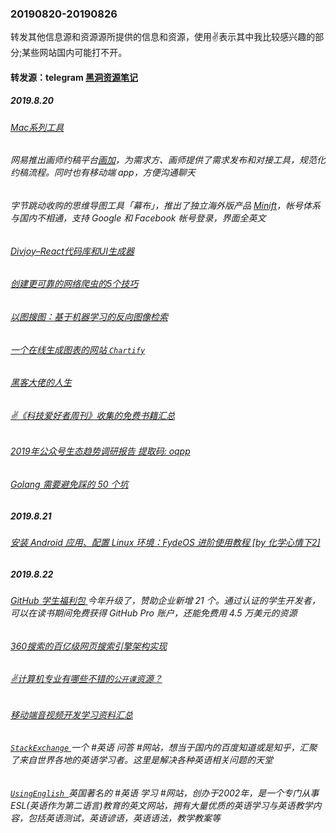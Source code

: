 ### 20190820-20190826
转发其他信息源和资源源所提供的信息和资源，使用✌表示其中我比较感兴趣的部分;某些网站国内可能打不开。

#### 转发源：telegram [黑洞资源笔记](https://t.me/tieliu)

##### 2019.8.20
###### [Mac系列工具 ](https://www.waitsun.com/tags-page)
###### 网易推出画师约稿平台[画加](https://www.51huajia.cn/)，为需求方、画师提供了需求发布和对接工具，规范化约稿流程。同时也有移动端 app，方便沟通聊天
###### 字节跳动收购的思维导图工具「幕布」，推出了独立海外版产品 [Minift](https://apps.apple.com/cn/app/id1473933018)，帐号体系与国内不相通，支持 Google 和 Facebook 帐号登录，界面全英文
###### [Divjoy–React代码库和UI生成器 ](https://divjoy.com/)
###### [创建更可靠的网络爬虫的5个技巧 ](https://towardsdatascience.com/https-towardsdatascience-com-5-tips-to-create-a-more-reliable-web-crawler-3efb6878f8db)
###### [以图搜图：基于机器学习的反向图像检索 ](https://techblog.commercetools.com/reverse-image-search-with-machine-learning-92786a07c142)
###### [一个在线生成图表的网站 `Chartify` ](https://chartify.io/)
###### [黑客大佬的人生 ](https://www.zhihu.com/question/31425611/answer/628914063)
###### [✌《科技爱好者周刊》收集的免费书籍汇总 ](https://github.com/ruanyf/free-books)
###### [2019年公众号生态趋势调研报告 提取码: oqpp](https://pan.baidu.com/s/1r6J9reTx29laGZTdtAq_mg)
###### [Golang 需要避免踩的 50 个坑 ](https://blog.csdn.net/keets1992/article/details/92816775?utm_source=app)


##### 2019.8.21
###### [安装 Android 应用、配置 Linux 环境：FydeOS 进阶使用教程 [by 化学心情下2]](https://sspai.com/post/56234)


##### 2019.8.22
###### [GitHub 学生福利包 ](http://education.github.com/discount_requests/new)今年升级了，赞助企业新增 21 个。通过认证的学生开发者，可以在读书期间免费获得 GitHub Pro 账户，还能免费用 4.5 万美元的资源
###### [360搜索的百亿级网页搜索引擎架构实现 ](https://blog.csdn.net/qihoo_tech/article/details/98000090?utm_source=app)
###### [✌计算机专业有哪些不错的`公开课`资源？ ](https://www.zhihu.com/question/38335108/answer/721984133)
###### [移动端音视频开发学习资料汇总 ](https://blog.csdn.net/a910626/article/details/79443975)
###### [`StackExchange` ](https://english.stackexchange.com/) 一个 #英语 问答 #网站，想当于国内的百度知道或是知乎，汇聚了来自世界各地的英语学习者。这里是解决各种英语相关问题的天堂
###### [`UsingEnglish `](https://www.usingenglish.com/)英国著名的 #英语 学习 #网站，创办于2002年，是一个专门从事ESL(英语作为第二语言)教育的英文网站，拥有大量优质的英语学习与英语教学内容，包括英语测试，英语谚语，英语语法，教学教案等
###### []()
###### []()
###### []()
###### []()
###### []()
###### []()
###### []()
###### []()
###### []()
